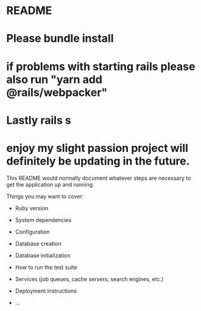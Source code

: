 # README

# Please bundle install

# if problems with starting rails please also run "yarn add @rails/webpacker"

# Lastly rails s 

# enjoy my slight passion project will definitely be updating in the future.

This README would normally document whatever steps are necessary to get the
application up and running.

Things you may want to cover:

* Ruby version

* System dependencies

* Configuration

* Database creation

* Database initialization

* How to run the test suite

* Services (job queues, cache servers, search engines, etc.)

* Deployment instructions

* ...
